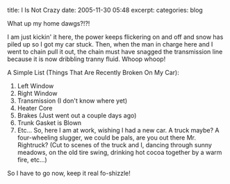title: I Is Not Crazy
date: 2005-11-30 05:48
excerpt: 
categories: blog

What up my home dawgs?!?!

I am just kickin' it here, the power keeps flickering on and off and snow has piled up so I got my car stuck. Then, when the man in charge here and I went to chain pull it out, the chain must have snagged the transmission line because it is now dribbling tranny fluid. Whoop whoop!

A Simple List (Things That Are Recently Broken On My Car):

1.  Left Window
2.  Right Window
3.  Transmission (I don't know where yet)
4.  Heater Core
5.  Brakes (Just went out a couple days ago)
6.  Trunk Gasket is Blown
7.  Etc...
So, here I am at work, wishing I had a new car. A truck maybe? A four-wheeling slugger, we could be pals, are you out there Mr. Rightruck? (Cut to scenes of the truck and I, dancing through sunny meadows, on the old tire swing, drinking hot cocoa together by a warm fire, etc...)

So I have to go now, keep it real fo-shizzle!